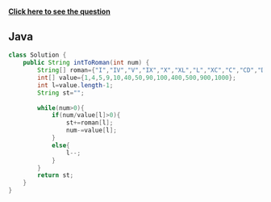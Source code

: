 #### [Click here to see the question](https://leetcode.com/problems/search-in-rotated-sorted-array/)

## Java

```Java
class Solution {
    public String intToRoman(int num) {
        String[] roman={"I","IV","V","IX","X","XL","L","XC","C","CD","D","CM","M"};
        int[] value={1,4,5,9,10,40,50,90,100,400,500,900,1000};
        int l=value.length-1;
        String st="";
        
        while(num>0){
            if(num/value[l]>0){
                st+=roman[l];
                num-=value[l];
            }
            else{
                l--;
            }
        }
        return st;
    }
}
```
